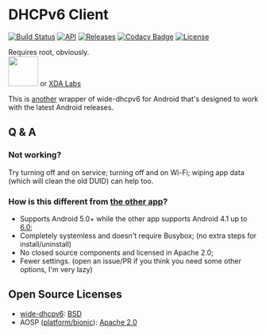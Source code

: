 # DHCPv6 Client

[![Build Status](https://api.travis-ci.org/Mygod/DHCPv6-Client-Android.svg)](https://travis-ci.org/Mygod/DHCPv6-Client-Android)
[![API](https://img.shields.io/badge/API-21%2B-brightgreen.svg?style=flat)](https://android-arsenal.com/api?level=21)
[![Releases](https://img.shields.io/github/downloads/Mygod/DHCPv6-Client-Android/total.svg)](https://github.com/Mygod/DHCPv6-Client-Android/releases)
[![Codacy Badge](https://api.codacy.com/project/badge/Grade/665184d6cb6d446680c5ec56680c59ce)](https://www.codacy.com/app/Mygod/DHCPv6-Client-Android?utm_source=github.com&amp;utm_medium=referral&amp;utm_content=Mygod/DHCPv6-Client-Android&amp;utm_campaign=Badge_Grade)
[![License](https://img.shields.io/badge/License-Apache%202.0-blue.svg)](https://opensource.org/licenses/Apache-2.0)

Requires root, obviously.  
<a href="https://play.google.com/store/apps/details?id=be.mygod.dhcpv6client" target="_blank"><img src="https://play.google.com/intl/en_us/badges/images/generic/en-play-badge.png" height="60"></a>
or <a href="https://labs.xda-developers.com/store/app/be.mygod.dhcpv6client" target="_blank">XDA Labs</a>

This is [another](https://github.com/realmar/DHCPv6-Client-Android) wrapper of wide-dhcpv6 for Android that's designed
 to work with the latest Android releases.


## Q & A

### Not working?

Try turning off and on service; turning off and on Wi-Fi; wiping app data (which will clean the old DUID) can help too.

### How is this different from [the other app](https://github.com/realmar/DHCPv6-Client-Android)?

* Supports Android 5.0+ while the other app supports Android 4.1 up to [6.0](https://github.com/realmar/DHCPv6-Client-Android/issues/8);
* Completely systemless and doesn't require Busybox; (no extra steps for install/uninstall)
* No closed source components and licensed in Apache 2.0;
* Fewer settings. (open an issue/PR if you think you need some other options, I'm very lazy)


## Open Source Licenses

* [wide-dhcpv6](https://github.com/Mygod/wide-dhcpv6): [BSD](https://sourceforge.net/projects/wide-dhcpv6/)
* AOSP ([platform/bionic](https://android.googlesource.com/platform/bionic/+/68d0150221eb505a576f6ad5ca1f367b4ce547a0)): [Apache 2.0](https://source.android.com/setup/start/licenses#android-open-source-project-license)
